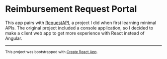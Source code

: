 # Reimbursement Request Portal

This app pairs with [RequestAPI](https://github.com/briannarenni/RequestAPI), a project I did when first learning minimal APIs. The original project included a console application, so I decided to make a client web app to get more experience with React instead of Angular.

---
<small>This project was bootstrapped with [Create React App](https://github.com/facebook/create-react-app).</small>

